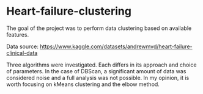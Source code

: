 # Heart-failure-clustering

The goal of the project was to perform data clustering based on available features.

Data source: https://www.kaggle.com/datasets/andrewmvd/heart-failure-clinical-data

Three algorithms were investigated. Each differs in its approach and choice of parameters. In the case of DBScan, a significant amount of data was considered noise and a full analysis was not possible. In my opinion, it is worth focusing on kMeans clustering and the elbow method.
